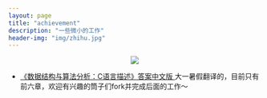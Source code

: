 ```yaml
---
layout: page
title: "achievement"
description: "一些微小的工作"
header-img: "img/zhihu.jpg"
---
```



<center>
    <p><img src="http://7xlfkx.com1.z0.glb.clouddn.com/white2.jpg" align="center"></p>
</center>


- [《数据结构与算法分析：C语言描述》答案中文版 ](https://github.com/jianhao-zhang/the-answer-of-Data-Structures-and-Algorithm-Analysis-in-C-in-chinese)
大一暑假翻译的，目前只有前六章，欢迎有兴趣的筒子们fork并完成后面的工作～






